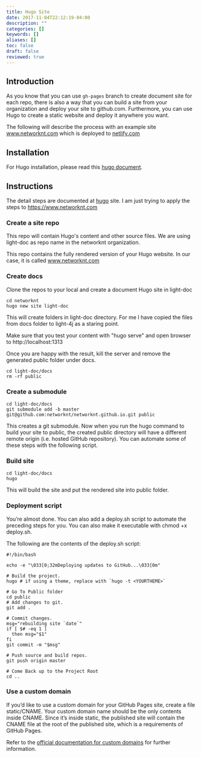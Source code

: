 ```yaml
---
title: Hugo Site
date: 2017-11-04T22:12:19-04:00
description: ""
categories: []
keywords: []
aliases: []
toc: false
draft: false
reviewed: true
---
```


## Introduction

As you know that you can use `gh-pages` branch to create document site for each repo, there is also a way that you can build a site from your organization and deploy your
site to github.com. Furthermore, you can use Hugo to create a static website and deploy it anywhere you want.  

The following will describe the process with an example site www.networknt.com which is deployed to [netlify.com][]

## Installation

For Hugo installation, please read this [hugo document][].

## Instructions

The detail steps are documented at [hugo][] site. I am just trying to apply the steps to  https://www.networknt.com

### Create a site repo

This repo will contain Hugo's content and other source files. We are using light-doc as repo name in the networknt organization.

This repo contains the fully rendered version of your Hugo website. In our case, it is called www.networknt.com

### Create docs

Clone the repos to your local and create a document Hugo site in light-doc

```
cd networknt
hugo new site light-doc
```

This will create folders in light-doc directory. For me I have copied the files from docs folder to light-4j as a staring point.

Make sure that you test your content with "hugo serve" and open browser to http://localhost:1313

Once you are happy with the result, kill the server and remove the generated public folder under docs.

```
cd light-doc/docs
rm -rf public
```

### Create a submodule

```
cd light-doc/docs
git submodule add -b master git@github.com:networknt/networknt.github.io.git public
```
This creates a git submodule. Now when you run the hugo command to build your site to public, the created public directory will have a different remote origin (i.e. hosted 
GitHub repository). You can automate some of these steps with the following script.

### Build site

```
cd light-doc/docs
hugo
```

This will build the site and put the rendered site into public folder.

### Deployment script

You’re almost done. You can also add a deploy.sh script to automate the preceding steps for you. You can also make it executable with chmod +x deploy.sh.

The following are the contents of the deploy.sh script:

```
#!/bin/bash

echo -e "\033[0;32mDeploying updates to GitHub...\033[0m"

# Build the project.
hugo # if using a theme, replace with `hugo -t <YOURTHEME>`

# Go To Public folder
cd public
# Add changes to git.
git add .

# Commit changes.
msg="rebuilding site `date`"
if [ $# -eq 1 ]
  then msg="$1"
fi
git commit -m "$msg"

# Push source and build repos.
git push origin master

# Come Back up to the Project Root
cd ..
```

### Use a custom domain

If you’d like to use a custom domain for your GitHub Pages site, create a file static/CNAME. Your custom domain name should be the only contents inside CNAME. Since it’s inside static, the published site will contain the CNAME file at the root of the published site, which is a requirements of GitHub Pages.

Refer to the [official documentation for custom domains](https://help.github.com/articles/using-a-custom-domain-with-github-pages/) for further information.


[hugo document]: /tool/hugo-docs/
[hugo]: https://gohugo.io/hosting-and-deployment/hosting-on-github/
[netlify.com]: https://app.netlify.com
